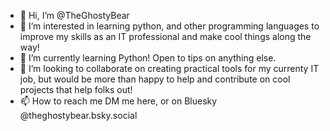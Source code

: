 - 👋 Hi, I’m @TheGhostyBear
- 👀 I’m interested in learning python, and other programming languages to improve my skills as an IT professional and make cool things along the way!
- 🌱 I’m currently learning Python! Open to tips on anything else.
- 💞️ I’m looking to collaborate on creating practical tools for my currenty IT job, but would be more than happy to help and contribute on cool projects that help folks out!
- 📫 How to reach me DM me here, or on Bluesky @theghostybear.bsky.social

<!---
TheGhostyBear/TheGhostyBear is a ✨ special ✨ repository because its `README.md` (this file) appears on your GitHub profile.
You can click the Preview link to take a look at your changes.
--->
